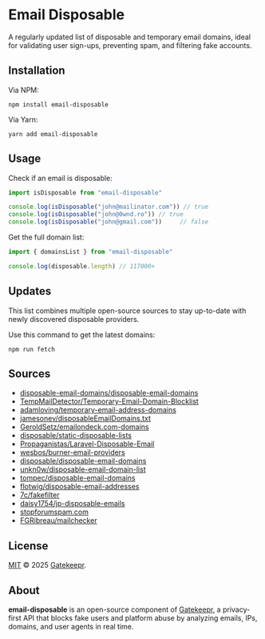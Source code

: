 # Email Disposable

A regularly updated list of disposable and temporary email domains, ideal for validating user sign-ups, preventing spam, 
and filtering fake accounts.

## Installation

Via NPM:

```shell
npm install email-disposable
```

Via Yarn:

```shell
yarn add email-disposable
```

## Usage

Check if an email is disposable:

```javascript
import isDisposable from "email-disposable"

console.log(isDisposable("john@mailinator.com")) // true
console.log(isDisposable("john@0wnd.ro")) // true
console.log(isDisposable("john@gmail.com"))     // false
```

Get the full domain list:

```javascript
import { domainsList } from "email-disposable"

console.log(disposable.length) // 117000+
```

## Updates

This list combines multiple open-source sources to stay up-to-date with newly discovered disposable providers.

Use this command to get the latest domains:

```shell
npm run fetch
```

## Sources

- [disposable-email-domains/disposable-email-domains](https://github.com/disposable-email-domains/disposable-email-domains)
- [TempMailDetector/Temporary-Email-Domain-Blocklist](https://github.com/TempMailDetector/Temporary-Email-Domain-Blocklist)
- [adamloving/temporary-email-address-domains](https://gist.github.com/adamloving/4401361)
- [jamesonev/disposableEmailDomains.txt](https://gist.github.com/jamesonev/7e188c35fd5ca754c970e3a1caf045ef/)
- [GeroldSetz/emailondeck.com-domains](https://github.com/GeroldSetz/emailondeck.com-domains)
- [disposable/static-disposable-lists](https://github.com/disposable/static-disposable-lists)
- [Propaganistas/Laravel-Disposable-Email](https://github.com/Propaganistas/Laravel-Disposable-Email)
- [wesbos/burner-email-providers](https://github.com/wesbos/burner-email-providers)
- [disposable/disposable-email-domains](https://github.com/disposable/disposable-email-domains)
- [unkn0w/disposable-email-domain-list](https://github.com/unkn0w/disposable-email-domain-list)
- [tompec/disposable-email-domains](https://github.com/tompec/disposable-email-domains)
- [flotwig/disposable-email-addresses](https://github.com/flotwig/disposable-email-addresses)
- [7c/fakefilter](https://github.com/7c/fakefilter)
- [daisy1754/jp-disposable-emails](https://github.com/daisy1754/jp-disposable-emails)
- [stopforumspam.com](https://www.stopforumspam.com/downloads/toxic_domains_whole.txt)
- [FGRibreau/mailchecker](https://github.com/FGRibreau/mailchecker)

## License

[MIT](https://opensource.org/license/mit) © 2025 [Gatekeepr](https://gatekeepr.ro).

## About

**email-disposable** is an open-source component of [Gatekeepr](https://gatekeepr.ro), a privacy-first API that blocks
fake users and platform abuse by analyzing emails, IPs, domains, and user agents in real time.






